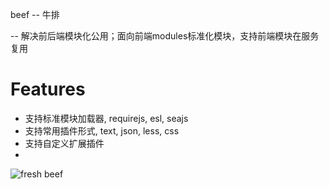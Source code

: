 beef -- 牛排



-- 解决前后端模块化公用；面向前端modules标准化模块，支持前端模块在服务复用

# Features
 * 支持标准模块加载器, requirejs, esl, seajs
 * 支持常用插件形式, text, json, less, css
 * 支持自定义扩展插件
 * 
 

  ![fresh beef](http://image4.buy.ccb.com/images/59288134/1373701097874_3.jpg)
